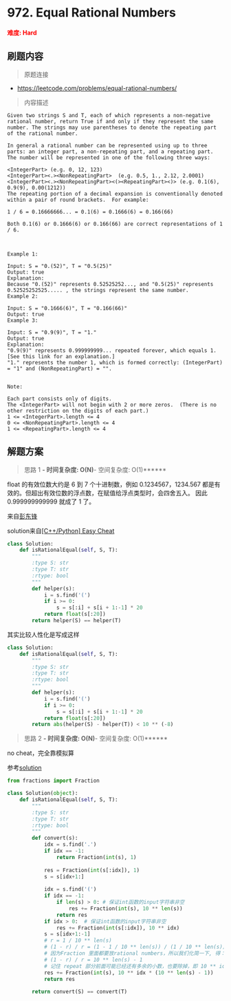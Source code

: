 # 972. Equal Rational Numbers

**<font color=red>难度: Hard</font>**

## 刷题内容

> 原题连接

* https://leetcode.com/problems/equal-rational-numbers/

> 内容描述

```
Given two strings S and T, each of which represents a non-negative rational number, return True if and only if they represent the same number. The strings may use parentheses to denote the repeating part of the rational number.

In general a rational number can be represented using up to three parts: an integer part, a non-repeating part, and a repeating part. The number will be represented in one of the following three ways:

<IntegerPart> (e.g. 0, 12, 123)
<IntegerPart><.><NonRepeatingPart>  (e.g. 0.5, 1., 2.12, 2.0001)
<IntegerPart><.><NonRepeatingPart><(><RepeatingPart><)> (e.g. 0.1(6), 0.9(9), 0.00(1212))
The repeating portion of a decimal expansion is conventionally denoted within a pair of round brackets.  For example:

1 / 6 = 0.16666666... = 0.1(6) = 0.1666(6) = 0.166(66)

Both 0.1(6) or 0.1666(6) or 0.166(66) are correct representations of 1 / 6.

 

Example 1:

Input: S = "0.(52)", T = "0.5(25)"
Output: true
Explanation:
Because "0.(52)" represents 0.52525252..., and "0.5(25)" represents 0.52525252525..... , the strings represent the same number.
Example 2:

Input: S = "0.1666(6)", T = "0.166(66)"
Output: true
Example 3:

Input: S = "0.9(9)", T = "1."
Output: true
Explanation: 
"0.9(9)" represents 0.999999999... repeated forever, which equals 1.  [See this link for an explanation.]
"1." represents the number 1, which is formed correctly: (IntegerPart) = "1" and (NonRepeatingPart) = "".
 

Note:

Each part consists only of digits.
The <IntegerPart> will not begin with 2 or more zeros.  (There is no other restriction on the digits of each part.)
1 <= <IntegerPart>.length <= 4
0 <= <NonRepeatingPart>.length <= 4
1 <= <RepeatingPart>.length <= 4
```

## 解题方案

> 思路 1
******- 时间复杂度: O(N)******- 空间复杂度: O(1)******



float 的有效位数大约是 6 到 7 个十进制数，例如 0.1234567，1234.567 都是有效的。但超出有效位数的浮点数，在赋值给浮点类型时，会四舍五入。
因此 0.999999999999 就成了 1 了。

来自[彭东锋](https://www.zhihu.com/question/270580856/answer/356608265)


solution来自[[C++/Python] Easy Cheat](https://leetcode.com/problems/equal-rational-numbers/discuss/214203/C%2B%2BPython-Easy-Cheat)

```python
class Solution:
    def isRationalEqual(self, S, T):
        """
        :type S: str
        :type T: str
        :rtype: bool
        """
        def helper(s):
            i = s.find('(')
            if i >= 0:
                s = s[:i] + s[i + 1:-1] * 20
            return float(s[:20])
        return helper(S) == helper(T)
```


其实比较人性化是写成这样


```python
class Solution:
    def isRationalEqual(self, S, T):
        """
        :type S: str
        :type T: str
        :rtype: bool
        """
        def helper(s):
            i = s.find('(')
            if i >= 0:
                s = s[:i] + s[i + 1:-1] * 20
            return float(s[:20])
        return abs(helper(S) - helper(T)) < 10 ** (-8)
```






> 思路 2
******- 时间复杂度: O(N)******- 空间复杂度: O(1)******

no cheat，完全靠模拟算

参考[solution](https://leetcode.com/problems/equal-rational-numbers/solution/)


```python
from fractions import Fraction

class Solution(object):
    def isRationalEqual(self, S, T):
        """
        :type S: str
        :type T: str
        :rtype: bool
        """
        def convert(s):
            idx = s.find('.')
            if idx == -1:
                return Fraction(int(s), 1)
        
            res = Fraction(int(s[:idx]), 1)
            s = s[idx+1:]
            
            idx = s.find('(')
            if idx == -1:
                if len(s) > 0: # 保证int函数的input字符串非空
                    res += Fraction(int(s), 10 ** len(s))
                return res
            if idx > 0:  # 保证int函数的input字符串非空
                res += Fraction(int(s[:idx]), 10 ** idx)
            s = s[idx+1:-1]
            # r = 1 / 10 ** len(s)
            # (1 - r) / r = (1 - 1 / 10 ** len(s)) / (1 / 10 ** len(s))
            # 因为Fraction 里面都要放rational numbers，所以我们化简一下, 得：
            # (1 - r) / r = 10 ** len(s) - 1
            # 记住 repeat 部分前面可能已经还有多余的小数，也要除掉，即 10 ** idx 部分
            res += Fraction(int(s), 10 ** idx * (10 ** len(s) - 1))
            return res
        
        return convert(S) == convert(T)
```























